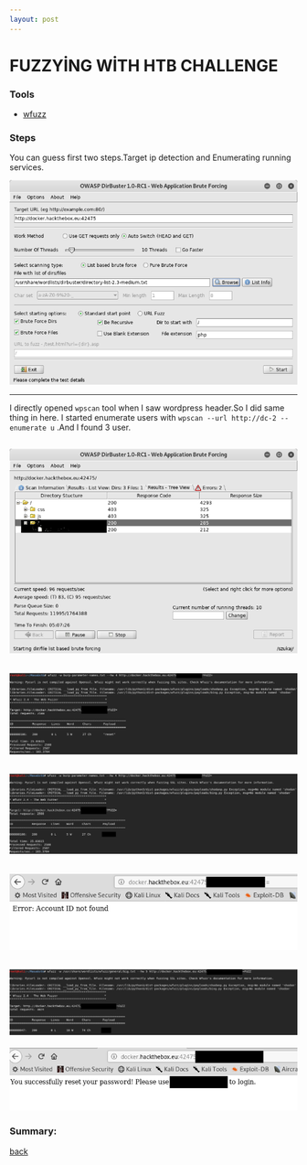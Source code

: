 ```yaml
---
layout: post
---
```


# FUZZYİNG WİTH HTB CHALLENGE



### Tools

* [wfuzz](https://tools.kali.org/web-applications/wfuzz) 



### Steps 

You can guess first two steps.Target ip detection and Enumerating running services.

![htb](/img/fuzzying/1.png)


-------------------------------------------------------------
I directly opened `wpscan` tool when I saw wordpress header.So I did same thing in here.
I started enumerate users with `wpscan --url http://dc-2 --enumerate u` .And I found 3 user.

![htb](/img/fuzzying/2.png)
-------------------------------------------------------------

![htb](/img/fuzzying/3.png)
-------------------------------------------------------------

![htb](/img/fuzzying/4.png)
-------------------------------------------------------------

![htb](/img/fuzzying/5.png)
-------------------------------------------------------------

![htb](/img/fuzzying/6.png)
-------------------------------------------------------------

![htb](/img/fuzzying/7.png)


### Summary:



[back](./)
